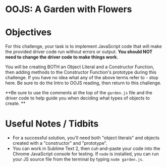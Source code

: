 # OOJS: A Garden with Flowers

# Objectives

For this challenge, your task is to implement JavaScript code that will make the provided driver code run without errors or output. **You should NOT need to change the driver code to make things work.**

You will be creating BOTH an Object Literal and a Constructor Function, then adding methods to the Constructor Function's prototype during this challenge. If you have no idea what any of the above terms refer to - stop here. Be sure to do the Intro to OOJS reading, then return to this challenge.

**Be sure to use the comments at the top of the `garden.js` file and the driver code to help guide you when deciding what types of objects to create. **

# Useful Notes / Tidbits

- For a successful solution, you'll need both "object literals" and objects created with a "constructor" and "prototype".
- You can work in Sublime Text 2, then cut-and-paste your code into the Chrome JavaScript console for testing. If `node` is installed, you can run your JS source file from the terminal by typing `node garden.js`.
